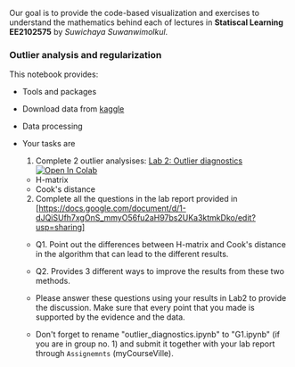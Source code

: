  Our goal is to provide the code-based visualization and exercises to understand the mathematics behind each of lectures in **Statiscal Learning EE2102575** by *Suwichaya Suwanwimolkul*.


### Outlier analysis and regularization 
   
  This notebook provides:  
  
  - Tools and packages
  - Download data from [kaggle](https://www.kaggle.com/competitions/house-prices-advanced-regression-techniques/data) 
  - Data processing

  - Your tasks are 
    
    1. Complete 2 outlier analysises: [Lab 2: Outlier diagnostics](outlier_diagnostics.ipynb)        <a target="_blank" href="https://colab.research.google.com/github/GenAI-CUEE/Statistical-Learning-EE575-Y2024/blob/master/Lab2/outlier_diagnostics.ipynb"> <img src="https://colab.research.google.com/assets/colab-badge.svg" alt="Open In Colab"/>
      </a>

      - H-matrix    
      - Cook's distance  

    2. Complete all the questions in the lab report provided in [https://docs.google.com/document/d/1-dJQiSUfh7xgOnS_mmyO56fu2aH97bs2UKa3ktmkDko/edit?usp=sharing]

      - Q1. Point out the differences between H-matrix and Cook's distance in the algorithm that can lead to the different results. 
      - Q2. Provides 3 different ways to improve the results from these two methods.      
      - Please answer these questions using your results in Lab2 to provide the discussion. Make sure that every point that you made is supported by the evidence and the data.
    
    - Don't forget to rename "outlier_diagnostics.ipynb"  to "G1.ipynb"  (if you are in group no. 1) and submit it together with your lab report through `Assignemnts` (myCourseVille).